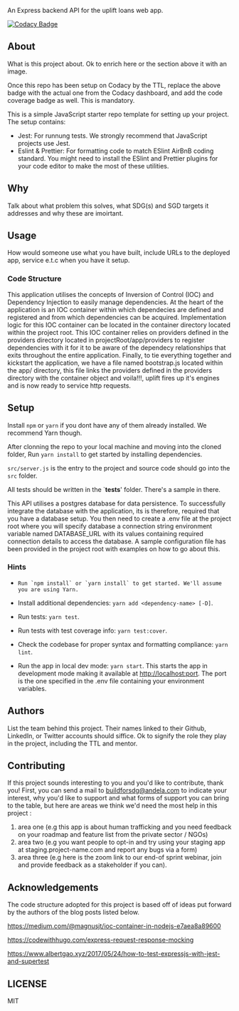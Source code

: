An Express backend API for the uplift loans web app.

[![Codacy Badge](https://api.codacy.com/project/badge/Grade/b3c40605563f4428a40aeb98552f395f)](https://app.codacy.com/gh/BuildForSDG/uplift-backend?utm_source=github.com&utm_medium=referral&utm_content=BuildForSDG/uplift-backend&utm_campaign=Badge_Grade_Settings)

## About

What is this project about. Ok to enrich here or the section above it with an image. 

Once this repo has been setup on Codacy by the TTL, replace the above badge with the actual one from the Codacy dashboard, and add the code coverage badge as well. This is mandatory.

This is a simple JavaScript starter repo template for setting up your project. The setup contains:

-   Jest: For runnung tests. We strongly recommend that JavaScript projects use Jest.
-   Eslint & Prettier: For formatting code to match ESlint AirBnB coding standard. You might need to install the ESlint and Prettier plugins for your code editor to make the most of these utilities.

## Why

Talk about what problem this solves, what SDG(s) and SGD targets it addresses and why these are imoirtant.

## Usage

How would someone use what you have built, include URLs to the deployed app, service e.t.c when you have it setup.

### Code Structure

This application utilises the concepts of Inversion of Control (IOC) and Dependency Injection
to easily manage dependencies. At the heart of the application is an IOC container within which
dependecies are defined and registered and from which dependencies can be acquired. Implementation logic 
for this IOC container can be located in the container directory located within the project root. This IOC
container relies on providers defined in the providers directory located in projectRoot/app/providers to register dependencies with it for it to be aware of the dependecy relationships that exits throughout the entire application. Finally, to tie everything together and kickstart the application, we have a file named bootstrap.js located within the app/ directory, this file links the providers defined in the providers directory with the container object and voila!!!, uplift fires up it's engines and is now ready to service http requests.  

## Setup

Install `npm` or `yarn` if you dont have any of them already installed. We recommend Yarn though.

After clonning the repo to your local machine and moving into the cloned folder, Run `yarn install` to get started by installing dependencies. 

`src/server.js` is the entry to the project and source code should go into the `src` folder.

All tests should be written in the `__tests__' folder. There's a sample in there.

This API utilises a postgres database for data persistence. To successfully integrate the database with the application, its is therefore, required that you have a database setup. You then need to create a .env file at the project root where you will specify database a connection string environment variable named DATABASE_URL with its values containing required connection details to access the database. A sample configuration file has been provided in the project root with examples on how to go about this.

### Hints

-     Run `npm install` or `yarn install` to get started. We'll assume you are using Yarn.

-   Install additional dependencies: `yarn add <dependency-name> [-D]`.

-   Run tests: `yarn test`.

-   Run tests with test coverage info: `yarn test:cover`.

-   Check the codebase for proper syntax and formatting compliance: `yarn lint`.

-   Run the app in local dev mode: `yarn start`. This starts the app in development mode making it available at 
<http://localhost:port>. The port is the one specified in the .env file containing your environment variables.

## Authors

List the team behind this project. Their names linked to their Github, LinkedIn, or Twitter accounts should siffice. Ok to signify the role they play in the project, including the TTL and mentor.

## Contributing
If this project sounds interesting to you and you'd like to contribute, thank you!
First, you can send a mail to <buildforsdg@andela.com> to indicate your interest, why you'd like to support and what forms of support you can bring to the table, but here are areas we think we'd need the most help in this project :
1.  area one (e.g this app is about human trafficking and you need feedback on your roadmap and feature list from the private sector / NGOs)
2.  area two (e.g you want people to opt-in and try using your staging app at staging.project-name.com and report any bugs via a form)
3.  area three (e.g here is the zoom link to our end-of sprint webinar, join and provide feedback as a stakeholder if you can).

## Acknowledgements

The code structure adopted for this project is based off of ideas put forward by the authors of the blog posts
listed below.

<https://medium.com/@magnusjt/ioc-container-in-nodejs-e7aea8a89600>

<https://codewithhugo.com/express-request-response-mocking>

<https://www.albertgao.xyz/2017/05/24/how-to-test-expressjs-with-jest-and-supertest>

## LICENSE
MIT
